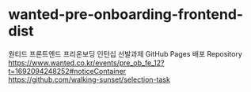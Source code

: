 # wanted-pre-onboarding-frontend-dist

원티드 프론트엔드 프리온보딩 인턴십 선발과제 GitHub Pages 배포 Repository <br/>
https://www.wanted.co.kr/events/pre_ob_fe_12?t=1692094248252#noticeContainer <br />
https://github.com/walking-sunset/selection-task
